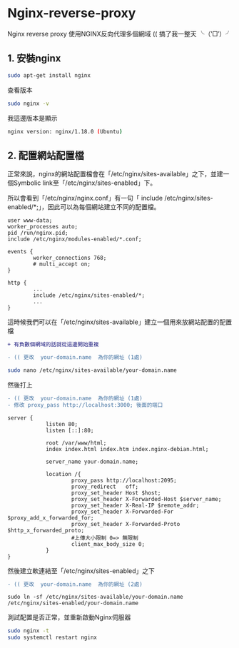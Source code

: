 # Nginx-reverse-proxy
Nginx reverse proxy
使用NGINX反向代理多個網域    (( 搞了我一整天  ╰（‵□′）╯

## 1. 安裝nginx
``` sh
sudo apt-get install nginx
```
查看版本
``` sh
sudo nginx -v
```
我這邊版本是顯示 
``` sh
nginx version: nginx/1.18.0 (Ubuntu)
```


## 2. 配置網站配置檔
正常來說，nginx的網站配置檔會在「/etc/nginx/sites-available」之下，並建一個Symbolic link至「/etc/nginx/sites-enabled」下。

所以會看到「/etc/nginx/nginx.conf」有一句「 include /etc/nginx/sites-enabled/*;」，因此可以為每個網站建立不同的配置檔。
```nginxconf
user www-data;
worker_processes auto;
pid /run/nginx.pid;
include /etc/nginx/modules-enabled/*.conf;

events {
        worker_connections 768;
        # multi_accept on;
}

http {
        ...
        include /etc/nginx/sites-enabled/*;
        ...
}
```
這時候我們可以在「/etc/nginx/sites-available」建立一個用來放網站配置的配置檔
```diff 
+ 有負數個網域的話就從這邊開始重複
```
```diff 
- (( 更改  your-domain.name  為你的網址 (1處)
```
```sh
sudo nano /etc/nginx/sites-available/your-domain.name
```
然後打上
```diff 
- (( 更改  your-domain.name  為你的網址 (1處)
- 修改 proxy_pass http://localhost:3000; 後面的端口
```
```nginxconf
server {
            listen 80;
            listen [::]:80;

            root /var/www/html;
            index index.html index.htm index.nginx-debian.html;
    
            server_name your-domain.name;
    
            location /{
                    proxy_pass http://localhost:2095;
                    proxy_redirect   off;
                    proxy_set_header Host $host;
                    proxy_set_header X-Forwarded-Host $server_name;
                    proxy_set_header X-Real-IP $remote_addr;
                    proxy_set_header X-Forwarded-For $proxy_add_x_forwarded_for;
                    proxy_set_header X-Forwarded-Proto $http_x_forwarded_proto;
                    #上傳大小限制 0=> 無限制
                    client_max_body_size 0;
            }
}
```
然後建立軟連結至「/etc/nginx/sites-enabled」之下

```diff 
- (( 更改  your-domain.name  為你的網址 (2處)
```

```nginxconf
sudo ln -sf /etc/nginx/sites-available/your-domain.name /etc/nginx/sites-enabled/your-domain.name
```
測試配置是否正常，並重新啟動Nginx伺服器
```sh
sudo nginx -t
sudo systemctl restart nginx
```
